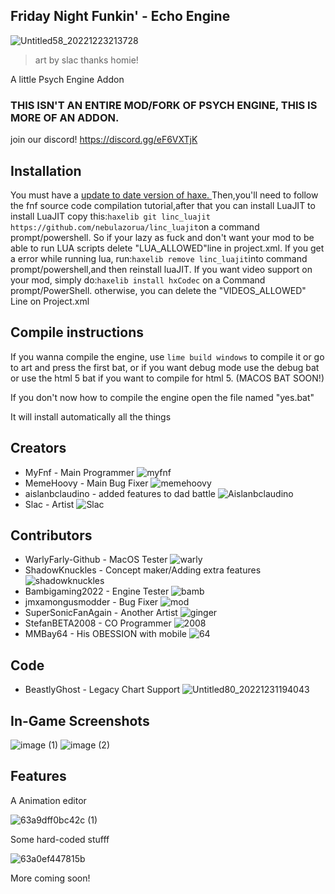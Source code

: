 ## Friday Night Funkin' - Echo Engine

![Untitled58_20221223213728](https://user-images.githubusercontent.com/113801267/209418486-a3782277-29f5-49d6-8396-bde34694e8d1.png)

> art by slac thanks homie!

A little Psych Engine Addon

### THIS ISN'T AN ENTIRE MOD/FORK OF PSYCH ENGINE, THIS IS MORE OF AN ADDON.

join our discord! https://discord.gg/eF6VXTjK
## Installation
You must have a [ update to date version of haxe. ](https://haxe.org/download/)
Then,you'll need to follow the fnf source code compilation tutorial,after that you can install LuaJIT
to install LuaJIT copy this:`haxelib git linc_luajit https://github.com/nebulazorua/linc_luajit`on a command prompt/powershell.
So if your lazy as fuck and don't want your mod to be able to run LUA scripts delete "LUA_ALLOWED"line in project.xml.
If you get a error while running lua, run:`haxelib remove linc_luajit`into command prompt/powershell,and then reinstall luaJIT.
If you want video support on your mod, simply do:`haxelib install hxCodec` on a Command prompt/PowerShell.
otherwise, you can delete the "VIDEOS_ALLOWED" Line on Project.xml

## Compile instructions

If you wanna compile the engine, use `lime build windows` to compile it or go to art and press the first bat, or if you want debug mode use the debug bat or use the html 5 bat if you want to compile for html 5. (MACOS BAT SOON!)

If you don't now how to compile the engine open the file named "yes.bat"

It will install automatically all the things

## Creators

* MyFnf - Main Programmer ![myfnf](https://user-images.githubusercontent.com/113801267/210158210-2bce0473-47f9-4896-944d-a74fe33ebf14.png)
* MemeHoovy - Main Bug Fixer ![memehoovy](https://user-images.githubusercontent.com/113801267/210158222-33c4c26c-d1b0-46cc-a9bb-3dbfd92487d0.png)
* aislanbclaudino - added features to dad battle ![Aislanbclaudino](https://user-images.githubusercontent.com/113801267/210158226-632b8036-c2a2-482b-9c88-bc2dbd0b82bf.png)
* Slac - Artist ![Slac](https://user-images.githubusercontent.com/113801267/210158278-d665cb1a-ea31-47bf-8258-060622dfbd7f.png)


## Contributors

* WarlyFarly-Github - MacOS Tester ![warly](https://user-images.githubusercontent.com/113801267/210158215-9b2532f7-d16b-4abb-b350-638304bb245d.png)
* ShadowKnuckles - Concept maker/Adding extra features ![shadowknuckles](https://user-images.githubusercontent.com/113801267/210158233-fb45a9be-2cc5-49af-a478-a8df3bf7c937.png)
* Bambigaming2022 - Engine Tester ![bamb](https://user-images.githubusercontent.com/113801267/210158234-3ac23819-bd0c-4da5-aa27-69b58b5ed852.png)
* jmxamongusmodder - Bug Fixer ![mod](https://user-images.githubusercontent.com/113801267/210158236-1dbfb16e-8603-4ec8-934c-5fdda5b2f04b.png)
* SuperSonicFanAgain - Another Artist ![ginger](https://user-images.githubusercontent.com/113801267/210158245-18967322-bb11-4bc9-86ed-091a3b233605.png)
* StefanBETA2008 - CO Programmer ![2008](https://user-images.githubusercontent.com/113801267/210158247-bcb8f0b6-5ffc-4346-9c3d-90099ad0ba1f.png)
* MMBay64 - His OBESSION with mobile ![64](https://user-images.githubusercontent.com/113801267/210173088-67f4b914-c576-4fdd-b842-fa02fdb3755b.png)


## Code

* BeastlyGhost - Legacy Chart Support ![Untitled80_20221231194043](https://user-images.githubusercontent.com/113801267/210158322-5e2b8453-8565-4a16-87cd-fd61d6d0494c.png)


## In-Game Screenshots

![image (1)](https://user-images.githubusercontent.com/113801267/209573981-8af51dbc-8ce0-434f-9203-b97e9450bca4.png)
![image (2)](https://user-images.githubusercontent.com/113801267/209573984-24a08e78-7254-477d-a770-bf4356351a43.png)


## Features

A Animation editor

![63a9dff0bc42c (1)](https://user-images.githubusercontent.com/113801267/210151762-cf59b632-fe6d-436d-ac34-bdaaff7cd345.jpg)

Some hard-coded stufff

![63a0ef447815b](https://user-images.githubusercontent.com/113801267/210151775-d1add3b2-cb35-4065-ba59-9e7b299f6c8a.jpg)

More coming soon!

